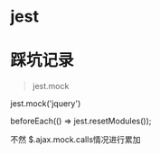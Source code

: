 # jest

# 踩坑记录

> jest.mock

jest.mock('jquery')

beforeEach(() => jest.resetModules());

不然 $.ajax.mock.calls情况进行累加 